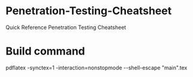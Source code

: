 # Penetration-Testing-Cheatsheet
Quick Reference Penetration Testing Cheatsheet

# Build command
pdflatex -synctex=1 -interaction=nonstopmode --shell-escape "main".tex
